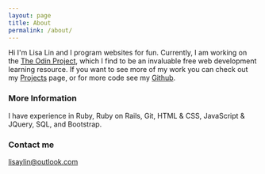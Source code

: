 ```yaml
---
layout: page
title: About
permalink: /about/
---
```


Hi I'm Lisa Lin and I program websites for fun. Currently, I am working on the [The Odin Project](http://theodinproject.com), which I find to be an invaluable free web development learning resource. If you want to see more of my work you can check out my [Projects](http://lisa-lin.github.io/projects/) page, or for more code see my [Github](https://github.com/lisa-lin).

### More Information

I have experience in Ruby, Ruby on Rails, Git, HTML & CSS, JavaScript & JQuery, SQL, and Bootstrap.

### Contact me

[lisaylin@outlook.com](mailto:lisaylin@outlook.com)
